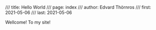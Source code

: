 /// title: Hello World
/// page: index
/// author: Edvard Thörnros
/// first: 2021-05-06
/// last: 2021-05-06

Wellcome! To my site!
